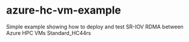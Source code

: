 # azure-hc-vm-example
Simple example showing how to deploy and test SR-IOV RDMA between Azure HPC VMs Standard_HC44rs
